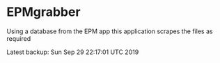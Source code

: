 # EPMgrabber
Using a database from the EPM app this application scrapes the files as required


Latest backup: Sun Sep 29 22:17:01 UTC 2019
